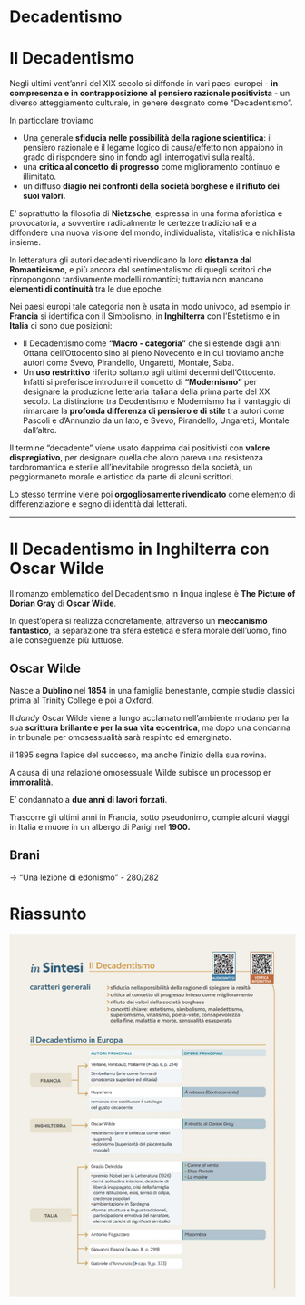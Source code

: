 # Decadentismo

# Il Decadentismo

Negli ultimi vent’anni del XIX secolo si diffonde in vari paesi europei -  **in compresenza e in contrapposizione al pensiero razionale positivista** - un diverso atteggiamento culturale, in genere desgnato come “Decadentismo”.

In particolare troviamo

- Una generale **sfiducia nelle possibilità della ragione scientifica**: il pensiero razionale e il legame logico di causa/effetto non appaiono in grado di rispondere sino in fondo agli interrogativi sulla realtà.
- una **critica al concetto di progresso** come miglioramento continuo e illimitato.
- un diffuso **diagio nei confronti della società borghese e il rifiuto dei suoi valori.**

E’ soprattutto la filosofia di **Nietzsche**, espressa in una forma aforistica e provocatoria, a sovvertire radicalmente le certezze tradizionali e a diffondere una nuova visione del mondo, individualista, vitalistica e nichilista insieme.

In letteratura gli autori decadenti rivendicano la loro **distanza dal Romanticismo**, e più ancora dal sentimentalismo di quegli scritori che ripropongono tardivamente modelli romantici; tuttavia non mancano **elementi di continuità** tra le due epoche.

Nei paesi europi tale categoria non è usata in modo univoco, ad esempio in **Francia** si identifica con il Simbolismo, in **Inghilterra** con l’Estetismo e in **Italia** ci sono due posizioni:

- Il Decadentismo come **“Macro - categoria”** che si estende dagli anni Ottana dell’Ottocento sino al pieno Novecento e in cui troviamo anche autori come Svevo, Pirandello, Ungaretti, Montale, Saba.
- Un **uso restrittivo** riferito soltanto agli ultimi decenni dell’Ottocento. Infatti si preferisce introdurre il concetto di **“Modernismo”** per designare la produzione letteraria italiana della prima parte del XX secolo. La distinzione tra Decdentismo e Modernismo ha il vantaggio di rimarcare la **profonda differenza di pensiero e di stile** tra autori come Pascoli e d’Annunzio da un lato, e Svevo, Pirandello, Ungaretti, Montale dall’altro.

Il termine “decadente” viene usato dapprima dai positivisti con **valore dispregiativo**, per designare quella che aloro pareva una resistenza tardoromantica e sterile all’inevitabile progresso della società, un peggiormaneto morale e artistico da parte di alcuni scrittori.

Lo stesso termine viene poi **orgogliosamente rivendicato** come elemento di differenziazione e segno di identità dai letterati.

---

# Il Decadentismo in Inghilterra con Oscar Wilde

Il romanzo emblematico del Decadentismo in lingua inglese è **The Picture of Dorian Gray** di **Oscar Wilde**.

In quest’opera si realizza concretamente, attraverso un **meccanismo fantastico**, la separazione tra sfera estetica e sfera morale dell’uomo, fino alle conseguenze più luttuose.

## Oscar Wilde

Nasce a **Dublino** nel **1854** in una famiglia benestante, compie studie classici prima al Trinity College e poi a Oxford.

Il *dandy* Oscar Wilde viene a lungo acclamato nell’ambiente modano per la sua **scrittura brillante e per la sua vita eccentrica**, ma dopo una condanna in tribunale per omosessualità sarà respinto ed emarginato.

il 1895 segna l’apice del successo, ma anche l’inizio della sua rovina.

A causa di una relazione omosessuale Wilde subisce un processop er **immoralità**.

E’ condannato a **due anni di lavori forzati**.

Trascorre gli ultimi anni in Francia, sotto pseudonimo, compie alcuni viaggi in Italia e muore in un albergo di Parigi nel **1900.**

## Brani

→ “Una lezione di edonismo” - 280/282

# Riassunto

![Untitled](../../../Esame%20di%20Stato%20-%20Terza%20prova%20-%205Ai%20IIS%20Silva%20Ricci%20b95bc3258db24c59bbc78eba1beb1a1c/Untitled%20128.png)